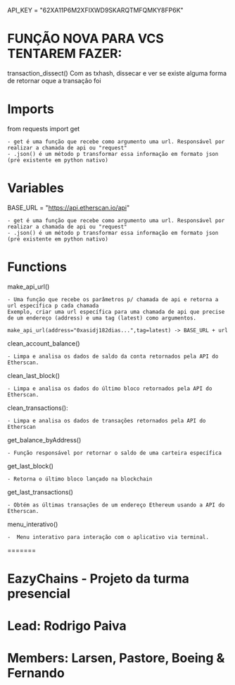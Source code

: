 API_KEY = "62XA11P6M2XFIXWD9SKARQTMFQMKY8FP6K"

#  FUNÇÃO NOVA PARA VCS TENTAREM FAZER:

transaction_dissect()
Com as txhash, dissecar e ver se existe alguma forma de retornar oque a transação foi

# Imports

from requests import get

	- get é uma função que recebe como argumento uma url. Responsável por realizar a chamada de api ou "request"
	- .json() é um método p transformar essa informação em formato json (pré existente em python nativo)
 
# Variables

BASE_URL = "https://api.etherscan.io/api"

	- get é uma função que recebe como argumento uma url. Responsável por realizar a chamada de api ou "request"
	- .json() é um método p transformar essa informação em formato json (pré existente em python nativo)

# Functions

make_api_url()

	- Uma função que recebe os parâmetros p/ chamada de api e retorna a url específica p cada chamada
	Exemplo, criar uma url específica para uma chamada de api que precise de um endereço (address) e uma tag (latest) como argumentos.

	make_api_url(address="0xasidj182dias...",tag=latest) -> BASE_URL + url

clean_account_balance()
	
 	- Limpa e analisa os dados de saldo da conta retornados pela API do Etherscan. 

clean_last_block()

	- Limpa e analisa os dados do último bloco retornados pela API do Etherscan.

clean_transactions():

	- Limpa e analisa os dados de transações retornados pela API do Etherscan


get_balance_byAddress()

	- Função responsável por retornar o saldo de uma carteira específica


get_last_block()

	- Retorna o último bloco lançado na blockchain

get_last_transactions()

	- Obtém as últimas transações de um endereço Ethereum usando a API do Etherscan.

menu_interativo()

	-  Menu interativo para interação com o aplicativo via terminal.
=======

# EazyChains - Projeto da turma presencial

# Lead: Rodrigo Paiva

# Members: Larsen, Pastore, Boeing & Fernando

